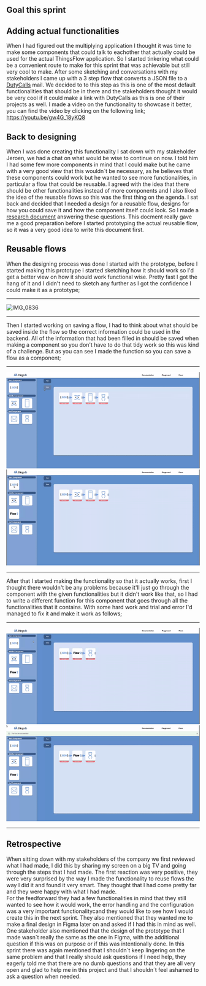 ## Goal this sprint


## Adding actual functionalities 
When I had figured out the multiplying application I thought it was time to make some components that could talk to eachother that actually could be used for the actual ThingsFlow application. So I started tinkering what could be a convenient route to make for this sprint that was achievable but still very cool to make. After some sketching and conversations with my stakeholders I came up with a 3 step flow that converts a JSON file to a [DutyCalls](uploads/7188a61e3307e8a5105d172f7000c0eb/DutyCalls.pdf) mail. We decided to to this step as this is one of the most default functionalities that should be in there and the stakeholders thought it would be very cool if it could make a link with DutyCalls as this is one of their projects as well. I made a video on the functionality to showcase it better, you can find the video by clicking on the following link; https://youtu.be/gw4G_18yKQ8

## Back to designing
When I was done creating this functionality I sat down with my stakeholder Jeroen, we had a chat on what would be wise to continue on now. I told him I had some few more components in mind that I could make but he came with a very good view that this wouldn´t be necessary, as he believes that these components could work but he wanted to see more functionalities, in particular a flow that could be reusable. I agreed with the idea that there should be other functionalities instead of more components and I also liked the idea of the reusable flows so this was the first thing on the agenda. I sat back and decided that I needed a design for a reusable flow, designs for how you could save it and how the component itself could look. So I made a [research document](uploads/ef1f128ee3a119d223bbefa5ffdfc6ae/Save_and_reuse_a_flow.docx) answering these questions. This docment really gave me a good preparation before I started prototyping the actual reusable flow, so it was a very good idea to write this document first.

## Reusable flows
When the designing process was done I started with the prototype, before I started making this prototype i started sketching how it should work so I'd get a better view on how it should work functional wise. Pretty fast I got the hang of it and I didn't need to sketch any further as I got the confidence I could make it as a prototype; 

-------

![IMG_0836](uploads/8ac2fdbd8e2a327ccca7692397b3798b/IMG_0836.jpg)

-------

Then I started working on saving a flow, I had to think about what should be saved inside the flow so the correct information could be used in the backend. All of the information that had been filled in should be saved when making a component so you don't have to do that tidy work so this was kind of a challenge. But as you can see I made the function so you can save a flow as a component; 

-------

![6dda34c68dc2bffaf7085a52d8473808](uploads/f463623840eb116e32d39b345ae35abf/6dda34c68dc2bffaf7085a52d8473808.gif)![cad393dbaaa4fd3984beaa7c49edf567](uploads/95d9e17decf9bce534826e3086f5feb2/cad393dbaaa4fd3984beaa7c49edf567.gif)

-------

After that I started making the functionality so that it actually works, first I thought there wouldn't be any problems because it'll just go through the component with the given functionalities but it didn't work like that, so I had to write a different function for this component that goes through all the functionalities that it contains. With some hard work and trial and error I'd managed to fix it and make it work as follows;

-------

![c44ee981c46dd4e501be2a8006fbddad](uploads/3ce9b55367f992ef0355c7c3b2966114/c44ee981c46dd4e501be2a8006fbddad.gif)![051355c2bd00e2287fa692f0484bcc9a](uploads/b8f2a04b841c5939fc8c4d23d51efd49/051355c2bd00e2287fa692f0484bcc9a.gif)

-------

## Retrospective
When sitting down with my stakeholders of the company we first reviewed what I had made, I did this by sharing my screen on a big TV and going through the steps that I had made. The first reaction was very positive, they were very surprised by the way I made the functionality to reuse flows the way I did it and found it very smart. They thought that I had come pretty far and they were happy with what I had made. 
<br/>For the feedforward they had a few functionalities in mind that they still wanted to see how it would work, the error handling and the configuration was a very important functionalitycand they would like to see how I would create this in the next sprint. They also mentioned that they wanted me to make a final design in Figma later on and asked if I had this in mind as well. One stakeholder also mentioned that the design of the prototype that I made wasn´t really the same as the one in Figma, with the additional question if this was on purpose or if this was intentionally done. In this sprint there was again mentioned that I shouldn´t keep lingering on the same problem and that I really should ask questions if I need help, they eagerly told me that there are no dumb questions and that they are all very open and glad to help me in this project and that I shouldn´t feel ashamed to ask a question when needed. 